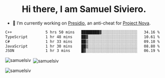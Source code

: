<h1 align="center">Hi there, I am Samuel Siviero.</h1>

- 🔭 I’m currently working on [Presidio](https://presidio.ac), an anti-cheat for [Project Nova](https://discord.gg/novafn).

<!--START_SECTION:waka-->

```txt
C++               5 hrs 50 mins   ████████▓░░░░░░░░░░░░░░░░   34.16 %
TypeScript        1 hr 48 mins    ██▓░░░░░░░░░░░░░░░░░░░░░░   10.61 %
C#                1 hr 33 mins    ██▒░░░░░░░░░░░░░░░░░░░░░░   09.10 %
JavaScript        1 hr 30 mins    ██▒░░░░░░░░░░░░░░░░░░░░░░   08.80 %
JSON              1 hr 3 mins     █▓░░░░░░░░░░░░░░░░░░░░░░░   06.19 %
```

<!--END_SECTION:waka-->

<p><img align="left" src="https://github-readme-stats.vercel.app/api/top-langs?username=samuelsiv&show_icons=true&locale=en&layout=compact&theme=radical" alt="samuelsiv" /></p>

<p>&nbsp;<img align="center" src="https://github-readme-stats.vercel.app/api?username=samuelsiv&show_icons=true&locale=en&theme=radical" alt="samuelsiv" /></p>
<p align="left"> <img src="https://komarev.com/ghpvc/?username=samuelsiv&label=Profile%20views&color=0e75b6&style=flat" alt="samuelsiv" /> </p>
